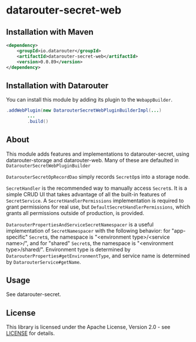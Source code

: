 # datarouter-secret-web

## Installation with Maven

```xml
<dependency>
	<groupId>io.datarouter</groupId>
	<artifactId>datarouter-secret-web</artifactId>
	<version>0.0.89</version>
</dependency>
```

## Installation with Datarouter

You can install this module by adding its plugin to the `WebappBuilder`.

```java
.addWebPlugin(new DatarouterSecretWebPluginBuilderImpl(...)
		...
		.build()
```

## About

This module adds features and implementations to datarouter-secret, using datarouter-storage and datarouter-web. Many
of these are defaulted in `DatarouterSecretWebPluginBuilder`

`DatarouterSecretOpRecordDao` simply records `SecretOp`s into a storage node.

`SecretHandler` is the recommended way to manually access `Secret`s. It is a simple CRUD UI that takes advantage of all
the built-in features of `SecretService`. A `SecretHandlerPermissions` implementation is required to grant permissions
for real use, but `DefaultSecretHandlerPermissions`, which grants all permissions outside of production, is provided.

`DatarouterPropertiesAndServiceSecretNamespacer` is a useful implementation of `SecretNamespacer` with the following
behavior: for "app-specific" `Secret`s, the namespace is "\<environment type\>/\<service name\>/", and for "shared"
`Secret`s, the namespace is "\<environment type\>/shared/". Environment type is determined by
`DatarouterProperties#getEnvironmentType`, and service name is determined by `DatarouterService#getName`.

## Usage

See datarouter-secret.

## License

This library is licensed under the Apache License, Version 2.0 - see [LICENSE](../LICENSE) for details.
